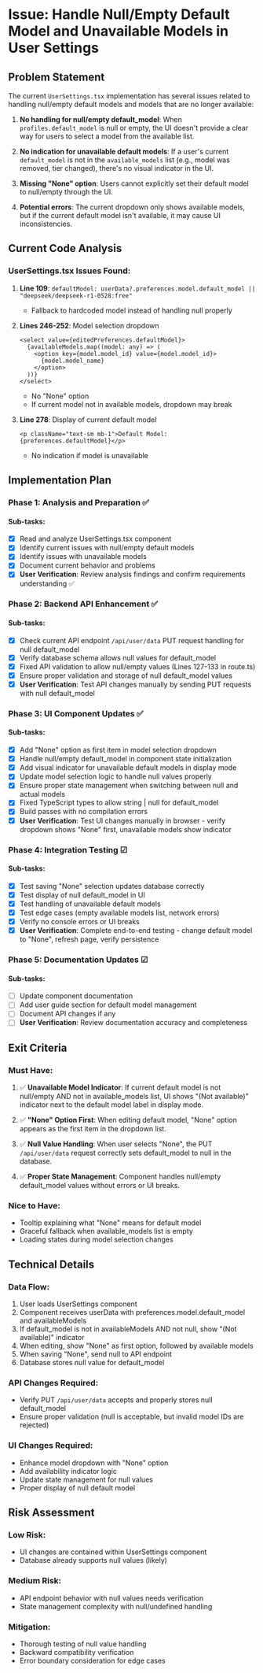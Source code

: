 # Issue: Handle Null/Empty Default Model and Unavailable Models in User Settings

## Problem Statement

The current `UserSettings.tsx` implementation has several issues related to handling null/empty default models and models that are no longer available:

1. **No handling for null/empty default_model**: When `profiles.default_model` is null or empty, the UI doesn't provide a clear way for users to select a model from the available list.

2. **No indication for unavailable default models**: If a user's current `default_model` is not in the `available_models` list (e.g., model was removed, tier changed), there's no visual indicator in the UI.

3. **Missing "None" option**: Users cannot explicitly set their default model to null/empty through the UI.

4. **Potential errors**: The current dropdown only shows available models, but if the current default model isn't available, it may cause UI inconsistencies.

## Current Code Analysis

### UserSettings.tsx Issues Found:

1. **Line 109**: `defaultModel: userData?.preferences.model.default_model || "deepseek/deepseek-r1-0528:free"`

   - Fallback to hardcoded model instead of handling null properly

2. **Lines 246-252**: Model selection dropdown

   ```tsx
   <select value={editedPreferences.defaultModel}>
     {availableModels.map((model: any) => (
       <option key={model.model_id} value={model.model_id}>
         {model.model_name}
       </option>
     ))}
   </select>
   ```

   - No "None" option
   - If current model not in available models, dropdown may break

3. **Line 278**: Display of current default model
   ```tsx
   <p className="text-sm mb-1">Default Model: {preferences.defaultModel}</p>
   ```
   - No indication if model is unavailable

## Implementation Plan

### Phase 1: Analysis and Preparation ✅

#### Sub-tasks:

- [x] Read and analyze UserSettings.tsx component
- [x] Identify current issues with null/empty default models
- [x] Identify issues with unavailable models
- [x] Document current behavior and problems
- [x] **User Verification**: Review analysis findings and confirm requirements understanding ✅

### Phase 2: Backend API Enhancement ✅

#### Sub-tasks:

- [x] Check current API endpoint `/api/user/data` PUT request handling for null default_model
- [x] Verify database schema allows null values for default_model
- [x] Fixed API validation to allow null/empty values (Lines 127-133 in route.ts)
- [x] Ensure proper validation and storage of null default_model values
- [x] **User Verification**: Test API changes manually by sending PUT requests with null default_model

### Phase 3: UI Component Updates ✅

#### Sub-tasks:

- [x] Add "None" option as first item in model selection dropdown
- [x] Handle null/empty default_model in component state initialization
- [x] Add visual indicator for unavailable default models in display mode
- [x] Update model selection logic to handle null values properly
- [x] Ensure proper state management when switching between null and actual models
- [x] Fixed TypeScript types to allow string | null for default_model
- [x] Build passes with no compilation errors
- [x] **User Verification**: Test UI changes manually in browser - verify dropdown shows "None" first, unavailable models show indicator

### Phase 4: Integration Testing ☑

#### Sub-tasks:

- [x] Test saving "None" selection updates database correctly
- [x] Test display of null default_model in UI
- [x] Test handling of unavailable default models
- [x] Test edge cases (empty available models list, network errors)
- [x] Verify no console errors or UI breaks
- [x] **User Verification**: Complete end-to-end testing - change default model to "None", refresh page, verify persistence

### Phase 5: Documentation Updates ☑

#### Sub-tasks:

- [ ] Update component documentation
- [ ] Add user guide section for default model management
- [ ] Document API changes if any
- [ ] **User Verification**: Review documentation accuracy and completeness

## Exit Criteria

### Must Have:

1. ✅ **Unavailable Model Indicator**: If current default model is not null/empty AND not in available_models list, UI shows "(Not available)" indicator next to the default model label in display mode.

2. ✅ **"None" Option First**: When editing default model, "None" option appears as the first item in the dropdown list.

3. ✅ **Null Value Handling**: When user selects "None", the PUT `/api/user/data` request correctly sets default_model to null in the database.

4. ✅ **Proper State Management**: Component handles null/empty default_model values without errors or UI breaks.

### Nice to Have:

- Tooltip explaining what "None" means for default model
- Graceful fallback when available_models list is empty
- Loading states during model selection changes

## Technical Details

### Data Flow:

1. User loads UserSettings component
2. Component receives userData with preferences.model.default_model and availableModels
3. If default_model is not in availableModels AND not null, show "(Not available)" indicator
4. When editing, show "None" as first option, followed by available models
5. When saving "None", send null to API endpoint
6. Database stores null value for default_model

### API Changes Required:

- Verify PUT `/api/user/data` accepts and properly stores null default_model
- Ensure proper validation (null is acceptable, but invalid model IDs are rejected)

### UI Changes Required:

- Enhance model dropdown with "None" option
- Add availability indicator logic
- Update state management for null values
- Proper display of null default model

## Risk Assessment

### Low Risk:

- UI changes are contained within UserSettings component
- Database already supports null values (likely)

### Medium Risk:

- API endpoint behavior with null values needs verification
- State management complexity with null/undefined handling

### Mitigation:

- Thorough testing of null value handling
- Backward compatibility verification
- Error boundary consideration for edge cases
